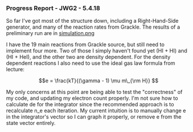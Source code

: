 ### Progress Report - JWG2 - 5.4.18

So far I've got most of the structure down, including a Right-Hand-Side generator, and many of the reaction rates from Grackle. The results of a preliminary run are in [simulation.png](https://github.com/JakobGrootens/ChemistrySolver/blob/master/simulation.png)

I have the 19 main reactions from Grackle source, but still need to implement four more. Two of those I simply haven't found yet (HI + HI) and (HI + HeI), and the other two are density dependent. For the density dependent reactions I also need to use the ideal gas law formula from lecture:

$$e = \frac{kT}{(\gamma - 1) \mu m\_{\rm H}} $$

My only concerns at this point are being able to test the "correctness" of my code, and updating my electron count properly. I'm not sure how to calculate de for the integrator since the recommended approach is to recalculate n_e each iteration. My current intuition is to manually change e in the integrator's vector so I can graph it properly, or remove e from the state vector entirely.

